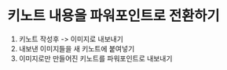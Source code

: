 # 키노트 내용을 파워포인트로 전환하기

1. 키노트 작성후 -> 이미지로 내보내기
2. 내보낸 이미지들을 새 키노트에 붙여넣기
3. 이미지로만 만들어진 키노트를 파워포인트로 내보내기




